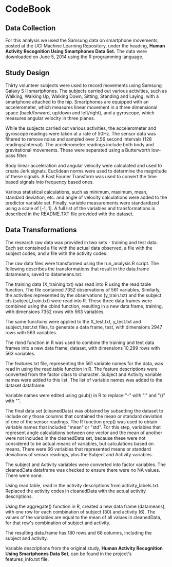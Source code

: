 CodeBook
========================================================

## Data Collection

For this analysis we used the Samsung data on smartphone movements, posted at the UCI Machine Learning Repository, under the heading, **Human Activity Recognition Using Smartphones Data Set.** The data were downloaded on June 5, 2014 using the R programming language.

## Study Design

Thirty volunteer subjects were used to record movements using Samsung Galaxy S II smartphones.  The subjects carried out various activities, such as Walking, Walking Up, Walking Down, Sitting, Standing and Laying, with a smartphone attached to the hip.  Smartphones are equipped with an accelerometer, which measures linear movement in a three dimensional space (back/forward, up/down and left/right), and a gyroscope, which measures angular velocity in three planes.

While the subjects carried out various activities, the accelerometer and gyroscope readings were taken at a rate of 50Hz.  The sensor data was filtered to remove noise and sampled over 2.56 second intervals (128 readings/interval).  The accelerometer readings include both body and gravitational movements.  These were separated using a Butterworth low-pass filter.

Body linear acceleration and angular velocity were calculated and used to create Jerk signals.  Euclidean norms were used to determine the magnitude of these signals.  A Fast Fourier Transform was used to convert the time based signals into frequency based ones.

Various statistical calculations, such as minimum, maximum, mean, standard deviation, etc. and angle of velocity calculations were added to the predictor variable set. Finally, variable measurements were standardized using a scale of [-1, 1]. A full list of the variables and transformations is described in the README.TXT file provided with the dataset. 

##  Data Transformations

The research raw data was provided in two sets - training and test data.  Each set contained a file with the actual data observed, a file with the subject codes, and a file with the activity codes.

The raw data files were transformed using the run_analysis.R script.  The following describes the transformations that result in the data.frame datameans, saved to datameans.txt.

The training data (X_training.txt) was read into R using the read.table function.  The file contained 7352 observations of 561 variables.  Similarly, the activities represented by the observations (y_train.txt) and the subject ids (subject_train.txt) were read into R.  These three data frames were combined using the cbind function, resulting in a new data frame, training, with dimensions 7352 rows with 563 variables.

The same functions were applied to the X_test.txt, y_test.txt and subject_test.txt files, to generate a data frame, test, with dimensions 2947 rows with 563 variables.

The rbind function in R was used to combine the training and test data frames into a new data frame, dataset, with dimensions 10,299 rows with 563 variables.

The features.txt file, representing the 561 variable names for the data, was read in using the read.table function in R.  The feature descriptions were converted from the factor class to character.
Subject and Activity variable names were added to this list.  The list of variable names was added to the dataset dataframe.

Variable names were edited using gsub() in R to replace "-" with "." and "()" with "".

The final data set (cleanedData) was obtained by subsetting the dataset to include only those columns that contained the mean or standard deviation of one of the sensor readings.  The R function grep() was used to obtain variable names that included "mean" or "std".  For this step, variables that represent angle calculations between one vector and the mean of another were not included in the cleanedData set, because these were not considered to be actual means of variables, but calculations based on means.  There were 66 variables that represented means or standard deviations of sensor readings, plus the Subject and Activity variables.

The subject and Activity variables were converted into factor variables.  The cleanedData dataframe was checked to ensure there were no NA values.  There were none.

Using read.table, read in the activity descriptions from activity_labels.txt.  Replaced the activity codes in cleanedData with the actual activity descriptions.

Using the aggregate() function in R, created a new data frame (datameans), with one row for each combination of subject (30) and activity (6).  The values of the variables are equal to the mean of all values in cleanedData, for that row's combination of subject and activity.

The resulting data.frame has 180 rows and 68 columns, including the subject and activity.

Variable descriptions from the original study, **Human Activity Recognition Using Smartphones Data Set**, can be found in the project's features_info.txt file.